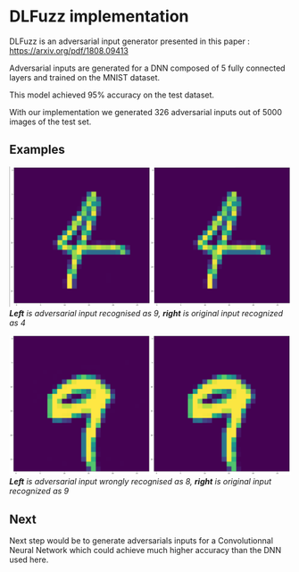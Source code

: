 # DLFuzz implementation

DLFuzz is an adversarial input generator presented in this paper : https://arxiv.org/pdf/1808.09413

Adversarial inputs are generated for a DNN composed of 5 fully connected layers and trained on the MNIST dataset.

This model achieved 95% accuracy on the test dataset. 

With our implementation we generated 326 adversarial inputs out of 5000 images of the test set.

## Examples

![capture 1](capture_1.png)
***Left** is adversarial input recognised as 9, **right** is original input recognized as 4*

![capture 2](capture_2.png)
***Left** is adversarial input wrongly recognised as 8, **right** is original input recognized as 9*

## Next

Next step would be to generate adversarials inputs for a Convolutionnal Neural Network which could achieve much higher accuracy than the DNN used here.